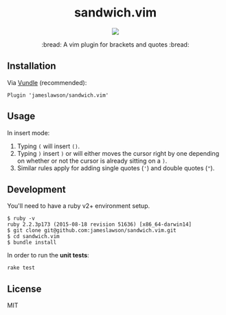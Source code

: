 <h1 align="center">sandwich.vim</h1>
<p align="center">
  <a href="https://travis-ci.org/jameslawson/sandwich.vim" target="_blank"><img src="https://travis-ci.org/jameslawson/sandwich.vim.svg?branch=master"></a>
</p>
<p align="center">
  :bread: A vim plugin for brackets and quotes :bread: <br>
</p>

## Installation

Via [Vundle](https://github.com/VundleVim/Vundle.vim) (recommended):
```
Plugin 'jameslawson/sandwich.vim'
```

## Usage
In insert mode:
1. Typing `(` will insert `()`.
2. Typing `)` insert `)` or will either moves the cursor right by one
depending on whether or not the cursor is already sitting on a `)`.
3. Similar rules apply for adding single quotes (`'`) and double quotes (`"`).


## Development

You'll need to have a ruby v2+ environment setup.

```
$ ruby -v
ruby 2.2.3p173 (2015-08-18 revision 51636) [x86_64-darwin14]
$ git clone git@github.com:jameslawson/sandwich.vim.git
$ cd sandwich.vim
$ bundle install
```

In order to run the **unit tests**:
```
rake test
```

## License

MIT
